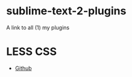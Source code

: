 sublime-text-2-plugins
======================

A link to all (1) my plugins

# LESS CSS
+ [Github](https://github.com/BBB/sublime-lesscss)